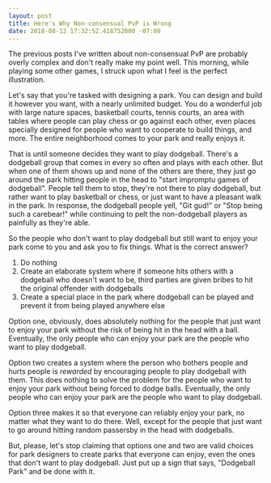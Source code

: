 ```yaml
---
layout: post
title: Here's Why Non-consensual PvP is Wrong
date: 2018-08-12 17:32:52.418752000 -07:00
---
```


The previous posts I've written about non-consensual PvP are probably overly complex and don't really make my point well. This morning, while playing some other games, I struck upon what I feel is the perfect illustration.

Let's say that you're tasked with designing a park. You can design and build it however you want, with a nearly unlimited budget. You do a wonderful job with large nature spaces, basketball courts, tennis courts, an area with tables where people can play chess or go against each other, even places specially designed for people who want to cooperate to build things, and more. The entire neighborhood comes to your park and really enjoys it.

That is until someone decides they want to play dodgeball. There's a dodgeball group that comes in every so often and plays with each other. But when one of them shows up and none of the others are there, they just go around the park hitting people in the head to "start impromptu games of dodgeball". People tell them to stop, they're not there to play dodgeball, but rather want to play basketball or chess, or just want to have a pleasant walk in the park. In response, the dodgeball people yell, "Git gud!" or "Stop being such a carebear!" while continuing to pelt the non-dodgeball players as painfully as they're able.

So the people who don't want to play dodgeball but still want to enjoy your park come to you and ask you to fix things. What is the correct answer?

1. Do nothing
1. Create an elaborate system where if someone hits others with a dodgeball who doesn't want to be, third parties are given bribes to hit the original offender with dodgeballs
1. Create a special place in the park where dodgeball can be played and prevent it from being played anywhere else

Option one, obviously, does absolutely nothing for the people that just want to enjoy your park without the risk of being hit in the head with a ball. Eventually, the only people who can enjoy your park are the people who want to play dodgeball.

Option two creates a system where the person who bothers people and hurts people is _rewarded_ by encouraging people to play dodgeball with them. This does nothing to solve the problem for the people who want to enjoy your park without being forced to dodge balls. Eventually, the only people who can enjoy your park are the people who want to play dodgeball.

Option three makes it so that everyone can reliably enjoy your park, no matter what they want to do there. Well, except for the people that just want to go around hitting random passersby in the head with dodgeballs.

But, please, let's stop claiming that options one and two are valid choices for park designers to create parks that everyone can enjoy, even the ones that don't want to play dodgeball. Just put up a sign that says, "Dodgeball Park" and be done with it.
